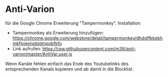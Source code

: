 # Anti-Varion
für die Google Chrome Erweiterung "Tampermonkey".
Installation:
- Tampermonkey als Erweiterung hinzufügen: https://chrome.google.com/webstore/detail/tampermonkey/dhdgffkkebhmkfjojejmpbldmpobfkfo
- Link aufrufen: https://raw.githubusercontent.com/m36/anti-varion/master/AntiVar.user.js

Wenn Kanäle fehlen einfach das Ende des Youtubelinks des entsprechenden Kanals kopieren und ab damit in die Blocklist.